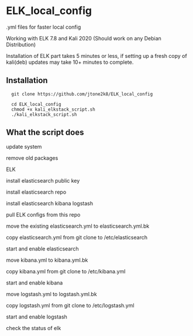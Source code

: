 # ELK_local_config

.yml files for faster local config

Working with ELK 7.8 and Kali 2020 (Should work on any Debian Distribution)

Installation  of ELK part takes 5 minutes or less, if setting up a fresh copy of kali(deb) updates may take 10+ minutes to complete.

## Installation
```
  git clone https://github.com/jtone2k8/ELK_local_config
  
  cd ELK_local_config
  chmod +x kali_elkstack_script.sh
  ./kali_elkstack_script.sh
```

## What the script does

update system

remove old packages

ELK

install elasticsearch public key

install elasticsearch repo

install elasticsearch kibana logstash

pull ELK configs from this repo

move the existing elasticsearch.yml to elasticsearch.yml.bk

copy elasticsearch.yml from git clone to /etc/elasticsearch

start and enable elasticsearch

move kibana.yml to kibana.yml.bk

copy kibana.yml from git clone to /etc/kibana.yml

start and enable kibana

move logstash.yml to logstash.yml.bk

copy logstash.yml from git clone to /etc/logstash.yml

start and enable logstash

check the status of elk
